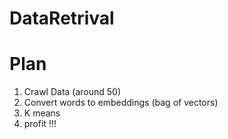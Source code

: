 # DataRetrival

# Plan

1. Crawl Data (around 50)
2. Convert words to embeddings (bag of vectors)
3. K means
4. profit !!!

